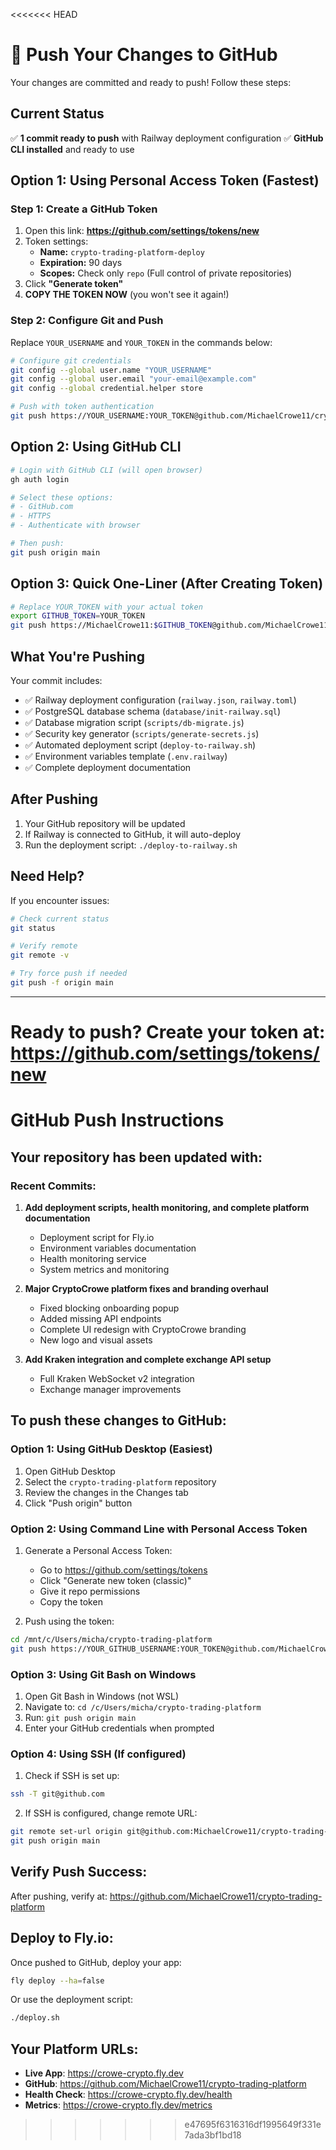 <<<<<<< HEAD
# 🚀 Push Your Changes to GitHub

Your changes are committed and ready to push! Follow these steps:

## Current Status
✅ **1 commit ready to push** with Railway deployment configuration
✅ **GitHub CLI installed** and ready to use

## Option 1: Using Personal Access Token (Fastest)

### Step 1: Create a GitHub Token
1. Open this link: **https://github.com/settings/tokens/new**
2. Token settings:
   - **Name:** `crypto-trading-platform-deploy`
   - **Expiration:** 90 days
   - **Scopes:** Check only `repo` (Full control of private repositories)
3. Click **"Generate token"**
4. **COPY THE TOKEN NOW** (you won't see it again!)

### Step 2: Configure Git and Push
Replace `YOUR_USERNAME` and `YOUR_TOKEN` in the commands below:

```bash
# Configure git credentials
git config --global user.name "YOUR_USERNAME"
git config --global user.email "your-email@example.com"
git config --global credential.helper store

# Push with token authentication
git push https://YOUR_USERNAME:YOUR_TOKEN@github.com/MichaelCrowe11/crypto-trading-platform.git main
```

## Option 2: Using GitHub CLI

```bash
# Login with GitHub CLI (will open browser)
gh auth login

# Select these options:
# - GitHub.com
# - HTTPS
# - Authenticate with browser

# Then push:
git push origin main
```

## Option 3: Quick One-Liner (After Creating Token)

```bash
# Replace YOUR_TOKEN with your actual token
export GITHUB_TOKEN=YOUR_TOKEN
git push https://MichaelCrowe11:$GITHUB_TOKEN@github.com/MichaelCrowe11/crypto-trading-platform.git main
```

## What You're Pushing

Your commit includes:
- ✅ Railway deployment configuration (`railway.json`, `railway.toml`)
- ✅ PostgreSQL database schema (`database/init-railway.sql`)
- ✅ Database migration script (`scripts/db-migrate.js`)
- ✅ Security key generator (`scripts/generate-secrets.js`)
- ✅ Automated deployment script (`deploy-to-railway.sh`)
- ✅ Environment variables template (`.env.railway`)
- ✅ Complete deployment documentation

## After Pushing

1. Your GitHub repository will be updated
2. If Railway is connected to GitHub, it will auto-deploy
3. Run the deployment script: `./deploy-to-railway.sh`

## Need Help?

If you encounter issues:
```bash
# Check current status
git status

# Verify remote
git remote -v

# Try force push if needed
git push -f origin main
```

---

**Ready to push?** Create your token at: https://github.com/settings/tokens/new
=======
# GitHub Push Instructions

## Your repository has been updated with:

### Recent Commits:
1. **Add deployment scripts, health monitoring, and complete platform documentation**
   - Deployment script for Fly.io
   - Environment variables documentation
   - Health monitoring service
   - System metrics and monitoring

2. **Major CryptoCrowe platform fixes and branding overhaul**
   - Fixed blocking onboarding popup
   - Added missing API endpoints
   - Complete UI redesign with CryptoCrowe branding
   - New logo and visual assets

3. **Add Kraken integration and complete exchange API setup**
   - Full Kraken WebSocket v2 integration
   - Exchange manager improvements

## To push these changes to GitHub:

### Option 1: Using GitHub Desktop (Easiest)
1. Open GitHub Desktop
2. Select the `crypto-trading-platform` repository
3. Review the changes in the Changes tab
4. Click "Push origin" button

### Option 2: Using Command Line with Personal Access Token
1. Generate a Personal Access Token:
   - Go to https://github.com/settings/tokens
   - Click "Generate new token (classic)"
   - Give it repo permissions
   - Copy the token

2. Push using the token:
```bash
cd /mnt/c/Users/micha/crypto-trading-platform
git push https://YOUR_GITHUB_USERNAME:YOUR_TOKEN@github.com/MichaelCrowe11/crypto-trading-platform.git main
```

### Option 3: Using Git Bash on Windows
1. Open Git Bash in Windows (not WSL)
2. Navigate to: `cd /c/Users/micha/crypto-trading-platform`
3. Run: `git push origin main`
4. Enter your GitHub credentials when prompted

### Option 4: Using SSH (If configured)
1. Check if SSH is set up:
```bash
ssh -T git@github.com
```

2. If SSH is configured, change remote URL:
```bash
git remote set-url origin git@github.com:MichaelCrowe11/crypto-trading-platform.git
git push origin main
```

## Verify Push Success:
After pushing, verify at: https://github.com/MichaelCrowe11/crypto-trading-platform

## Deploy to Fly.io:
Once pushed to GitHub, deploy your app:
```bash
fly deploy --ha=false
```

Or use the deployment script:
```bash
./deploy.sh
```

## Your Platform URLs:
- **Live App**: https://crowe-crypto.fly.dev
- **GitHub**: https://github.com/MichaelCrowe11/crypto-trading-platform
- **Health Check**: https://crowe-crypto.fly.dev/health
- **Metrics**: https://crowe-crypto.fly.dev/metrics
>>>>>>> e47695f6316316df1995649f331e7ada3bf1bd18
